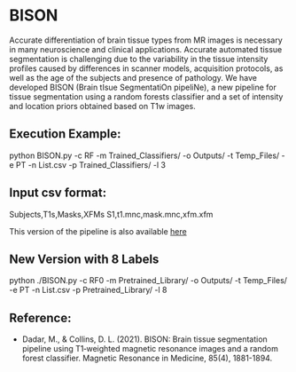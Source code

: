# BISON

Accurate differentiation of brain tissue types from MR images  is necessary in many neuroscience and clinical applications. Accurate automated tissue segmentation is challenging due to the variability in the tissue intensity profiles caused by differences in scanner models, acquisition protocols, as well as the age of the subjects and presence of pathology. We have developed BISON (Brain tIsue SegmentatiOn pipeliNe), a new pipeline for tissue segmentation using a random forests classifier and a set of intensity and location priors obtained based on T1w images.


## Execution Example:
python BISON.py -c RF -m Trained_Classifiers/ -o Outputs/ -t Temp_Files/ -e PT -n List.csv -p Trained_Classifiers/ -l 3

## Input csv format:
Subjects,T1s,Masks,XFMs 
S1,t1.mnc,mask.mnc,xfm.xfm

This version of the pipeline is also available [here](https://nist.mni.mcgill.ca/tissue-classification/)

## New Version with 8 Labels 
python ./BISON.py -c RF0 -m Pretrained_Library/ -o  Outputs/ -t Temp_Files/ -e PT -n List.csv  -p  Pretrained_Library/ -l 8


## Reference:
- Dadar, M., & Collins, D. L. (2021). BISON: Brain tissue segmentation pipeline using T1‐weighted magnetic resonance images and a random forest classifier. Magnetic Resonance in Medicine, 85(4), 1881-1894.



